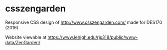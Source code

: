 # csszengarden
Responsive CSS design of http://www.csszengarden.com/ made for DES170 (2016)

Website viewable at https://www.lehigh.edu/rjs318/public/www-data/ZenGarden/

